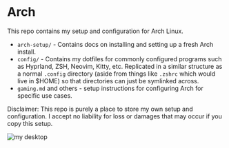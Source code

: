 # Arch

This repo contains my setup and configuration for Arch Linux.

- `arch-setup/` - Contains docs on installing and setting up a fresh Arch install.
- `config/` - Contains my dotfiles for commonly configured programs such as Hyprland, ZSH, Neovim, Kitty, etc. Replicated in a similar structure as a normal `.config` directory (aside from things like `.zshrc` which would live in $HOME) so that directories can just be symlinked across.
- `gaming.md` and others - setup instructions for configuring Arch for specific use cases.

Disclaimer: This repo is purely a place to store my own setup and configuration. I accept no liability for loss or damages that may occur if you copy this setup.

![my desktop](./desktop.png)
